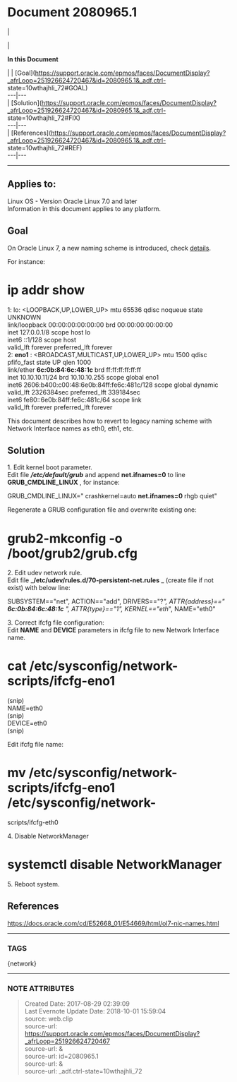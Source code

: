 # Document 2080965.1

  

|

|

 **In this Document**  

| |
[Goal](https://support.oracle.com/epmos/faces/DocumentDisplay?_afrLoop=251926624720467&id=2080965.1&_adf.ctrl-
state=10wthajhli_72#GOAL)  
---|---  
|
[Solution](https://support.oracle.com/epmos/faces/DocumentDisplay?_afrLoop=251926624720467&id=2080965.1&_adf.ctrl-
state=10wthajhli_72#FIX)  
---|---  
|
[References](https://support.oracle.com/epmos/faces/DocumentDisplay?_afrLoop=251926624720467&id=2080965.1&_adf.ctrl-
state=10wthajhli_72#REF)  
---|---  
  
* * *

## Applies to:

Linux OS - Version Oracle Linux 7.0 and later  
Information in this document applies to any platform.  

## Goal

On Oracle Linux 7, a new naming scheme is introduced, check
[details](https://docs.oracle.com/cd/E52668_01/E54669/html/ol7-nic-names.html
"ol7-nic-names").

For instance:

# ip addr show  
1: lo: <LOOPBACK,UP,LOWER_UP> mtu 65536 qdisc noqueue state UNKNOWN  
link/loopback 00:00:00:00:00:00 brd 00:00:00:00:00:00  
inet 127.0.0.1/8 scope host lo  
inet6 ::1/128 scope host  
valid_lft forever preferred_lft forever  
2: **eno1** : <BROADCAST,MULTICAST,UP,LOWER_UP> mtu 1500 qdisc pfifo_fast
state UP qlen 1000  
link/ether **6c:0b:84:6c:48:1c** brd ff:ff:ff:ff:ff:ff  
inet 10.10.10.11/24 brd 10.10.10.255 scope global eno1  
inet6 2606:b400:c00:48:6e0b:84ff:fe6c:481c/128 scope global dynamic  
valid_lft 2326384sec preferred_lft 339184sec  
inet6 fe80::6e0b:84ff:fe6c:481c/64 scope link  
valid_lft forever preferred_lft forever

This document describes how to revert to legacy naming scheme with Network
Interface names as eth0, eth1, etc.

## Solution

1\. Edit kernel boot parameter.  
Edit file _**/etc/default/grub**_ and append **net.ifnames=0** to line
**GRUB_CMDLINE_LINUX** , for instance:

GRUB_CMDLINE_LINUX=" crashkernel=auto **net.ifnames=0** rhgb quiet"

Regenerate a GRUB configuration file and overwrite existing one:

# grub2-mkconfig -o /boot/grub2/grub.cfg

2\. Edit udev network rule.  
Edit file _**/etc/udev/rules.d/70-persistent-net.rules** _ (create file if not
exist) with below line:

SUBSYSTEM=="net", ACTION=="add", DRIVERS=="?*", ATTR{address}=="
**6c:0b:84:6c:48:1c** ", ATTR{type}=="1", KERNEL=="eth*", NAME="eth0"

3\. Correct ifcfg file configuration:  
Edit **NAME** and **DEVICE** parameters in ifcfg file to new Network Interface
name.

# cat /etc/sysconfig/network-scripts/ifcfg-eno1  
(snip)  
NAME=eth0  
(snip)  
DEVICE=eth0  
(snip)

Edit ifcfg file name:

# mv /etc/sysconfig/network-scripts/ifcfg-eno1 /etc/sysconfig/network-
scripts/ifcfg-eth0

4\. Disable NetworkManager

# systemctl disable NetworkManager

5\. Reboot system.

## References

<https://docs.oracle.com/cd/E52668_01/E54669/html/ol7-nic-names.html>  
  
  
  



---
### TAGS
{network}

---
### NOTE ATTRIBUTES
>Created Date: 2017-08-29 02:39:09  
>Last Evernote Update Date: 2018-10-01 15:59:04  
>source: web.clip  
>source-url: https://support.oracle.com/epmos/faces/DocumentDisplay?_afrLoop=251926624720467  
>source-url: &  
>source-url: id=2080965.1  
>source-url: &  
>source-url: _adf.ctrl-state=10wthajhli_72  